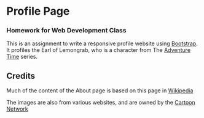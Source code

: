 # Profile Page
### Homework for Web Development Class
This is an assignment to write a responsive profile website using [Bootstrap](https://getbootstrap.com/). It profiles the Earl of Lemongrab, who is a character from The [Adventure Time](https://en.wikipedia.org/wiki/Adventure_Time) series.

## Credits
Much of the content of the About page is based on this page in [Wikipedia](https://en.wikipedia.org/wiki/List_of_Adventure_Time_characters#Earl_of_Lemongrab)

The images are also from various websites, and are owned by the [Cartoon Network](https://www.cartoonnetwork.com/)